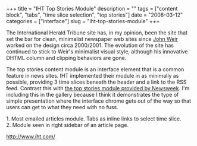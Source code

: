 +++
title = "IHT Top Stories Module"
description = ""
tags = ["content block", "tabs", "time slice selection", "top stories"]
date = "2008-03-12"
categories = ["interface"]
slug = "iht-top-stories-module"
+++


<p>The International Herald Tribune site has, in my opinion, been the site that set the bar for clean, minimalist newspaper web sites since <a href="http://www.smokinggun.com/gallery.php">John Weir</a> worked on the design circa 2000/2001. The evolution of the site has continued to stick to Weir's minimalist visual style, although his innovative DHTML column and clipping behaviors are gone.</p>
<p>The top stories content module is an interface element that is a common feature in news sites. IHT implemented their module in as minimally as possible, providing 3 time slices beneath the header and a link to the RSS feed. Contrast this with <a href="newsweek-top-10-module.html">the top stories module provided by Newsweek</a>. I'm including this in the gallery because I think it demonstrates the type of simple presentation where the interface chrome gets out of the way so that users can get to what they need with no fuss.</p>
<div id="screens-full" class="clear"><div class="caption">1. Most emailed articles module. Tabs as inline links to select time slice.</div><div class="fullimg clear"><a href="/media/interface/iht-topstories-1.png" class="group" rel="group" title="1. Most emailed articles module. Tabs as inline links to select time slice."><img src="/media/interface/iht-topstories-1.png" alt="" class="img-responsive"></a></div></div><div id="screens-full" class="clear"><div class="caption">2. Module seen in right sidebar of an article page.</div><div class="fullimg clear"><a href="/media/interface/iht-topstories-2.png" class="group" rel="group" title="2. Module seen in right sidebar of an article page."><img src="/media/interface/iht-topstories-2.png" alt="" class="img-responsive"></a></div></div>        
<p><a href="http://www.iht.com/">http://www.iht.com/</a></p>

